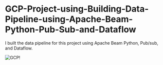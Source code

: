 # GCP-Project-using-Building-Data-Pipeline-using-Apache-Beam-Python-Pub-Sub-and-Dataflow

I built the data pipeline for this project using Apache Beam Python, Pub/sub, and Dataflow.

![GCP!](GCP-Project-using-Building-Data-Pipeline-using-Apache-Beam-Python-Pub-Sub-and-Dataflow/GCP.png)
